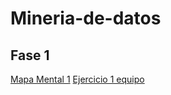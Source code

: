 # Mineria-de-datos

## Fase 1
[Mapa Mental 1](https://github.com/Andreschpena/Mineria-de-datos/blob/main/MapaMental_1_1941534.pdf)
[Ejercicio 1 equipo](https://github.com/Andreschpena/Mineria-de-datos/blob/main/Ej1_BasesDatos_Equipo_6.pdf)
